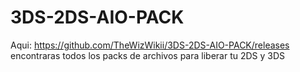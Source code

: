 # 3DS-2DS-AIO-PACK
Aqui: https://github.com/TheWizWikii/3DS-2DS-AIO-PACK/releases encontraras todos los packs de archivos para liberar tu 2DS y 3DS

